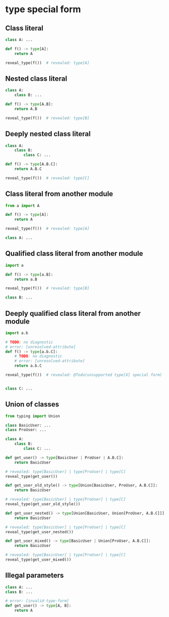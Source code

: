 # type special form

## Class literal

```py
class A: ...

def f() -> type[A]:
    return A

reveal_type(f())  # revealed: type[A]
```

## Nested class literal

```py
class A:
    class B: ...

def f() -> type[A.B]:
    return A.B

reveal_type(f())  # revealed: type[B]
```

## Deeply nested class literal

```py
class A:
    class B:
        class C: ...

def f() -> type[A.B.C]:
    return A.B.C

reveal_type(f())  # revealed: type[C]
```

## Class literal from another module

```py
from a import A

def f() -> type[A]:
    return A

reveal_type(f())  # revealed: type[A]
```

```py path=a.py
class A: ...
```

## Qualified class literal from another module

```py
import a

def f() -> type[a.B]:
    return a.B

reveal_type(f())  # revealed: type[B]
```

```py path=a.py
class B: ...
```

## Deeply qualified class literal from another module

```py path=a/test.py
import a.b

# TODO: no diagnostic
# error: [unresolved-attribute]
def f() -> type[a.b.C]:
    # TODO: no diagnostic
    # error: [unresolved-attribute]
    return a.b.C

reveal_type(f())  # revealed: @Todo(unsupported type[X] special form)
```

```py path=a/__init__.py
```

```py path=a/b.py
class C: ...
```

## Union of classes

```py
from typing import Union

class BasicUser: ...
class ProUser: ...

class A:
    class B:
        class C: ...

def get_user() -> type[BasicUser | ProUser | A.B.C]:
    return BasicUser

# revealed: type[BasicUser] | type[ProUser] | type[C]
reveal_type(get_user())

def get_user_old_style() -> type[Union[BasicUser, ProUser, A.B.C]]:
    return BasicUser

# revealed: type[BasicUser] | type[ProUser] | type[C]
reveal_type(get_user_old_style())

def get_user_nested() -> type[Union[BasicUser, Union[ProUser, A.B.C]]]:
    return BasicUser

# revealed: type[BasicUser] | type[ProUser] | type[C]
reveal_type(get_user_nested())

def get_user_mixed() -> type[BasicUser | Union[ProUser, A.B.C]]:
    return BasicUser

# revealed: type[BasicUser] | type[ProUser] | type[C]
reveal_type(get_user_mixed())
```

## Illegal parameters

```py
class A: ...
class B: ...

# error: [invalid-type-form]
def get_user() -> type[A, B]:
    return A
```
